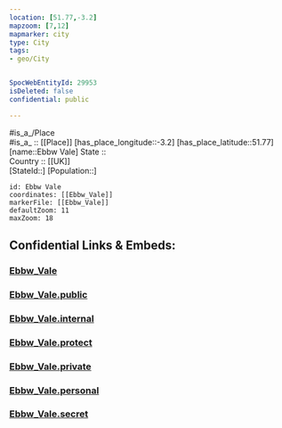 ```yaml
---
location: [51.77,-3.2] 
mapzoom: [7,12] 
mapmarker: city 
type: City
tags:
- geo/City


SpocWebEntityId: 29953
isDeleted: false
confidential: public

---
```

#is_a_/Place  
#is_a_ :: [[Place]] 
[has_place_longitude::-3.2] 
[has_place_latitude::51.77] 
[name::Ebbw Vale] 
State ::  
Country :: [[UK]]  
[StateId::] 
[Population::] 



```leaflet
id: Ebbw Vale
coordinates: [[Ebbw_Vale]] 
markerFile: [[Ebbw_Vale]] 
defaultZoom: 11 
maxZoom: 18
```


## Confidential Links & Embeds: 

### [Ebbw_Vale](/_Standards/Earth/Continent/Europe/Europe~North/UK/Wales/counties~Wales/Blaenau_Gwent/cities~Blaenau_Gwent/Ebbw_Vale.md) 

### [Ebbw_Vale.public](/_public/Earth/Continent/Europe/Europe~North/UK/Wales/counties~Wales/Blaenau_Gwent/cities~Blaenau_Gwent/Ebbw_Vale.public.md) 

### [Ebbw_Vale.internal](/_internal/Earth/Continent/Europe/Europe~North/UK/Wales/counties~Wales/Blaenau_Gwent/cities~Blaenau_Gwent/Ebbw_Vale.internal.md) 

### [Ebbw_Vale.protect](/_protect/Earth/Continent/Europe/Europe~North/UK/Wales/counties~Wales/Blaenau_Gwent/cities~Blaenau_Gwent/Ebbw_Vale.protect.md) 

### [Ebbw_Vale.private](/_private/Earth/Continent/Europe/Europe~North/UK/Wales/counties~Wales/Blaenau_Gwent/cities~Blaenau_Gwent/Ebbw_Vale.private.md) 

### [Ebbw_Vale.personal](/_personal/Earth/Continent/Europe/Europe~North/UK/Wales/counties~Wales/Blaenau_Gwent/cities~Blaenau_Gwent/Ebbw_Vale.personal.md) 

### [Ebbw_Vale.secret](/_secret/Earth/Continent/Europe/Europe~North/UK/Wales/counties~Wales/Blaenau_Gwent/cities~Blaenau_Gwent/Ebbw_Vale.secret.md)


